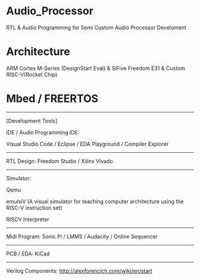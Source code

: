 # Audio_Processor
RTL & Audio Programming for Semi Custom Audio Processor Develoment

# Architecture
ARM Cortex M-Series (DesignStart Eval) & SiFive Freedom E31 & Custom RISC-V(Rocket Chip)

# Mbed / FREERTOS
--------------------------------

[Development Tools]

IDE / Audio Programming IDE:

Visual Studio Code / Eclipse / EDA Playground / Compiler Explorer

--------------------------------

RTL Design:
Freedom Studio / Xilinx Vivado


--------------------------------

Simulator:

Qemu

emulsiV (A visual simulator for teaching computer architecture using the RISC-V instruction set)

RISCV Interpreter

--------------------------------

Midi Program: 
Sonic Pi / LMMS / Audacity / Online Sequencer

--------------------------------

PCB / EDA:
KiCad

--------------------------------

Verilog Components:
http://alexforencich.com/wiki/en/start


